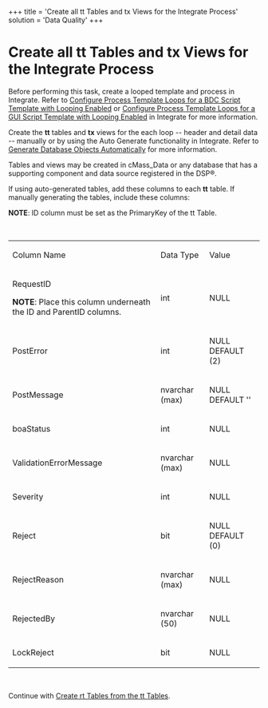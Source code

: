 +++
title = 'Create all tt Tables and tx Views for the Integrate Process'
solution = 'Data Quality'
+++

# Create all tt Tables and tx Views for the Integrate Process

Before performing this task, create a looped template and process in
Integrate. Refer to [Configure Process Template Loops for a BDC Script
Template with Looping
Enabled](../../../Platform/Integrate/Use_Cases/ConfigureProcTempLoopsBDCLoopEn)
or [Configure Process Template Loops for a GUI Script Template with
Looping
Enabled](../../../Platform/Integrate/Use_Cases/ConfigureProcTemplLoopsGUILoopgEn)
in Integrate for more information.

Create the **tt** tables and **tx** views for the each loop -- header
and detail data -- manually or by using the Auto Generate functionality
in Integrate. Refer to [Generate Database Objects
Automatically](../../../Platform/Integrate/Use_Cases/Generate_Database_Objects_Automatically)
for more information.

Tables and views may be created in cMass\_Data or any database that has
a supporting component and data source registered in the DSP®.

If using auto-generated tables, add these columns to each **tt** table.
If manually generating the tables, include these columns:

<span style="font-weight: bold;">NOTE</span>: ID column must be set as
the PrimaryKey of the tt Table.

 

<table>
<tbody>
<tr class="odd">
<td><p>Column Name</p></td>
<td><p>Data Type</p></td>
<td><p>Value</p></td>
</tr>
<tr class="even">
<td><p>RequestID</p>
<p><strong>NOTE</strong>: Place this column underneath the ID and ParentID columns.</p></td>
<td><p>int</p></td>
<td><p>NULL</p></td>
</tr>
<tr class="odd">
<td><p>PostError</p></td>
<td><p>int</p></td>
<td><p>NULL DEFAULT (2)</p></td>
</tr>
<tr class="even">
<td><p>PostMessage</p></td>
<td><p>nvarchar (max)</p></td>
<td><p>NULL DEFAULT ''</p></td>
</tr>
<tr class="odd">
<td><p>boaStatus</p></td>
<td><p>int</p></td>
<td><p>NULL</p></td>
</tr>
<tr class="even">
<td><p>ValidationErrorMessage</p></td>
<td><p>nvarchar (max)</p></td>
<td><p>NULL</p></td>
</tr>
<tr class="odd">
<td><p>Severity</p></td>
<td><p>int</p></td>
<td><p>NULL</p></td>
</tr>
<tr class="even">
<td><p>Reject</p></td>
<td><p>bit</p></td>
<td><p>NULL DEFAULT (0)</p></td>
</tr>
<tr class="odd">
<td><p>RejectReason</p></td>
<td><p>nvarchar (max)</p></td>
<td><p>NULL</p></td>
</tr>
<tr class="even">
<td><p>RejectedBy</p></td>
<td><p>nvarchar (50)</p></td>
<td><p>NULL</p></td>
</tr>
<tr class="odd">
<td><p>LockReject</p></td>
<td><p>bit</p></td>
<td><p>NULL</p></td>
</tr>
</tbody>
</table>

 

Continue with [Create rt Tables from the tt
Tables](Create_rt_Tables_from_the_tt_Tables).
